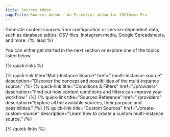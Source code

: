 ```yaml
---
title: Sources Addon
pageTitle: Sources Addon - An Essential addon for YOOtheme Pro
---
```


Generate content sources from configuration or service-dependent data, such as database tables, CSV files, Instagram media, Google Spreadsheets, and more. {% .lead %}

You can either get started in the next section or explore one of the topics listed below.

{% quick-links %}

{% quick-link title="Multi-Instance Source" href="./multi-instance-source" description="Discover the concept and possibilities of the multi-instance source." /%}
{% quick-link title="Conditions & Filters" href="./providers" description="Find out how content conditions and filters can improve your workflow." /%}
{% quick-link title="Sources Reference" href="./providers" description="Explore all the available sources, their purpose and possibilities." /%}
{% quick-link title="Custom Sources" href="./create-custom-source" description="Learn how to create a custom multi-instance source." /%}

{% /quick-links %}
